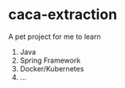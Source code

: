 # caca-extraction

A pet project for me to learn
1. Java
2. Spring Framework
3. Docker/Kubernetes
4. ...